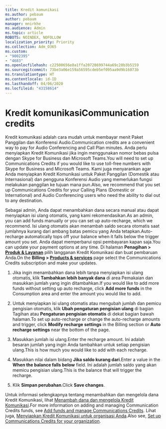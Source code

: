 ```yaml
---
title: Kredit komunikasi
ms.author: pebaum
author: pebaum
manager: mnirkhe
ms.audience: Admin
ms.topic: article
ROBOTS: NOINDEX, NOFOLLOW
localization_priority: Priority
ms.collection: Adm_O365
ms.custom:
- "9002395"
- "4683"
ms.openlocfilehash: c22500656e8a1ffa20728699744a69c28b3b5159
ms.sourcegitcommit: 73be3a06e159a56595cdeb5ef095aa9d9b16073b
ms.translationtype: HT
ms.contentlocale: id-ID
ms.lasthandoff: 04/06/2020
ms.locfileid: "43158614"
---
```

# <a name="communication-credits"></a><span data-ttu-id="3f741-102">Kredit komunikasi</span><span class="sxs-lookup"><span data-stu-id="3f741-102">Communication credits</span></span>

<span data-ttu-id="3f741-103">Kredit komunikasi adalah cara mudah untuk membayar menit Paket Panggilan dan Konferensi Audio.</span><span class="sxs-lookup"><span data-stu-id="3f741-103">Communication credits are a convenient way to pay for Audio Conferencing and Call Plan minutes.</span></span>  <span data-ttu-id="3f741-104">Anda perlu menyiapkan Kredit Komunikasi jika ingin menggunakan nomor bebas pulsa dengan Skype for Business dan Microsoft Teams.</span><span class="sxs-lookup"><span data-stu-id="3f741-104">You will need to set up Communications Credits if you would like to use toll-free numbers with Skype for Business and Microsoft Teams.</span></span>  <span data-ttu-id="3f741-105">Kami juga menyarankan agar Anda menyiapkan Kredit Komunikasi untuk Paket Panggilan (Domestik atau Internasional) dan pengguna Konferensi Audio yang memerlukan fungsi melakukan panggilan ke tujuan mana pun.</span><span class="sxs-lookup"><span data-stu-id="3f741-105">Also, we recommend that you set up Communications Credits for your Calling Plans (Domestic or International) and Audio Conferencing users who need the ability to dial out to any destination.</span></span>

<span data-ttu-id="3f741-106">Sebagai admin, Anda dapat menambahkan dana secara manual atau dapat menyiapkan isi ulang otomatis, yang kami rekomendasikan.</span><span class="sxs-lookup"><span data-stu-id="3f741-106">As an admin, you can add funds manually or you can set up auto-recharge, which we recommend.</span></span>  <span data-ttu-id="3f741-107">Isi ulang otomatis akan menambah saldo secara otomatis saat jumlahnya kurang dari ambang batas pemicu yang Anda tetapkan.</span><span class="sxs-lookup"><span data-stu-id="3f741-107">Auto-recharge automatically tops off your balance when it falls below the trigger amount you set.</span></span>  <span data-ttu-id="3f741-108">Anda dapat memperbarui opsi pembayaran kapan saja.</span><span class="sxs-lookup"><span data-stu-id="3f741-108">You can update your payment options at any time.</span></span> <span data-ttu-id="3f741-109">Di halaman **Penagihan > [Produk & Layanan](https://go.microsoft.com/fwlink/p/?linkid=842054)** pilih langganan Kredit Komunikasi dan buat pembaruan Anda.</span><span class="sxs-lookup"><span data-stu-id="3f741-109">On the **Billing > [Products & services](https://go.microsoft.com/fwlink/p/?linkid=842054)** page select the Communications Credits subscription and make your updates.</span></span>

1. <span data-ttu-id="3f741-110">Jika ingin menambahkan dana lebih tanpa menyiapkan isi ulang otomatis, klik **Tambahkan lebih banyak dana** di area Pemakaian dan masukkan jumlah yang ingin ditambahkan.</span><span class="sxs-lookup"><span data-stu-id="3f741-110">If you would like to add more funds without setting up auto recharge, click **Add more funds** in the Consumption area and enter the amount you would like to add.</span></span>

2. <span data-ttu-id="3f741-111">Untuk menyiapkan isi ulang otomatis atau mengubah jumlah dan pemicu pengisian otomatis, klik **Ubah pengaturan pengisian ulang** di bagian Tagihan atau **Pengaturan pengisian otomatis** di dekat bagian bawah halaman.</span><span class="sxs-lookup"><span data-stu-id="3f741-111">To set up auto-recharge or change the auto-recharge amounts and trigger, click **Modify recharge settings** in the Billing section or **Auto recharge settings** near the bottom of the page.</span></span>  

3. <span data-ttu-id="3f741-112">Masukkan jumlah isi ulang.</span><span class="sxs-lookup"><span data-stu-id="3f741-112">Enter the recharge amount.</span></span>  <span data-ttu-id="3f741-113">Ini adalah besaran jumlah yang ingin Anda tambahkan untuk setiap pengisian ulang.</span><span class="sxs-lookup"><span data-stu-id="3f741-113">This is how much you would like to add with each recharge.</span></span>  

4. <span data-ttu-id="3f741-114">Masukkan nilai dalam bidang **Jika saldo kurang dari**.</span><span class="sxs-lookup"><span data-stu-id="3f741-114">Enter a value in the **When the balance falls below** field.</span></span>  <span data-ttu-id="3f741-115">Ini adalah jumlah saldo yang akan memicu pengisian ulang.</span><span class="sxs-lookup"><span data-stu-id="3f741-115">This is the balance that will trigger the recharge.</span></span>

5. <span data-ttu-id="3f741-116">Klik **Simpan perubahan**.</span><span class="sxs-lookup"><span data-stu-id="3f741-116">Click **Save changes**.</span></span>

<span data-ttu-id="3f741-117">Untuk informasi selengkapnya tentang menambahkan dan mengelola dana Kredit Komunikasi, lihat [Menambah dana dan mengelola Kredit Komunikasi](https://docs.microsoft.com/microsoftteams/add-funds-and-manage-communications-credits).</span><span class="sxs-lookup"><span data-stu-id="3f741-117">For more information on adding and managing Communication Credits funds, see [Add funds and manage Communications Credits](https://docs.microsoft.com/microsoftteams/add-funds-and-manage-communications-credits).</span></span> <span data-ttu-id="3f741-118">Lihat juga, [Menyiapkan Kredit Komunikasi untuk organisasi Anda](https://docs.microsoft.com/microsoftteams/set-up-communications-credits-for-your-organization).</span><span class="sxs-lookup"><span data-stu-id="3f741-118">Also see, [Set up Communications Credits for your organization](https://docs.microsoft.com/microsoftteams/set-up-communications-credits-for-your-organization).</span></span>
